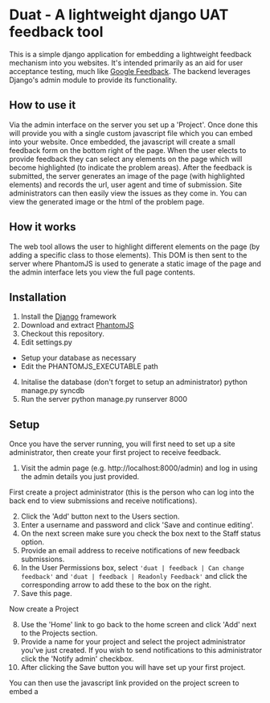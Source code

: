 # Duat - A lightweight django UAT feedback tool

This is a simple django application for embedding a lightweight feedback mechanism into you websites. 
It's intended primarily as an aid for user acceptance testing, much like [Google Feedback](http://www.google.com/tools/feedback/intl/en/learnmore.html). 
The backend leverages Django's admin module to provide its functionality.

## How to use it

Via the admin interface on the server you set up a 'Project'. 
Once done this will provide you with a single custom javascript file which you can embed into your website. 
Once embedded, the javascript will create a small feedback form on the bottom right of the page.
When the user elects to provide feedback they can select any elements on the page which will become highlighted
(to indicate the problem areas). After the feedback is submitted, the server generates an image of the page 
(with highlighted elements) and records the url, user agent and time of submission. Site administrators can then easily view the issues as they come in. You can view the generated image or the html of the problem page.

## How it works

The web tool allows the user to highlight different elements on the page (by adding a specific class to those elements). 
This DOM is then sent to the server where PhantomJS is used to generate a static image of the page and the 
admin interface lets you view the full page contents.

## Installation

1. Install the [Django](https://www.djangoproject.com/) framework
1. Download and extract [PhantomJS](http://phantomjs.org/)
2. Checkout this repository.
3. Edit settings.py 
 * Setup your database as necessary
 * Edit the PHANTOMJS_EXECUTABLE path
4. Initalise the database (don't forget to setup an administrator)
    python manage.py syncdb
5. Run the server
    python manage.py runserver 8000

## Setup

Once you have the server running, you will first need to set up a site administrator, 
then create your first project to receive feedback.

1. Visit the admin page (e.g. http://localhost:8000/admin) and log in using the admin details you just provided.

First create a project administrator (this is the person who can log into the back end to view 
submissions and receive notifications).

2. Click the 'Add' button next to the Users section.
3. Enter a username and password and click 'Save and continue editing'.
4. On the next screen make sure you check the box next to the Staff status option.
5. Provide an email address to receive notifications of new feedback submissions.
6. In the User Permissions box, select `'duat | feedback | Can change feedback'` and `'duat | feedback | Readonly Feedback'` 
and click the corresponding arrow to add these to the box on the right.
7. Save this page.

Now create a Project

8. Use the 'Home' link to go back to the home screen and click 'Add' next to the Projects section.
9. Provide a name for your project and select the project administrator you've just created. 
If you wish to send notifications to this administrator click the 'Notify admin' checkbox.
10. After clicking the Save button you will have set up your first project. 

You can then use the javascript link provided on the project screen to embed a <script> tag onto your site. 
The project administrator can log into the admin site and will be able to view the Feedback entries submitted for their corresponding project.

## Notes

Inspiration for this system originally came from [feedback.js](http://experiments.hertzen.com/jsfeedback/) but I found the canvas tainting in chrome to be a blocker for our requirements so I decided to implement a simpler system.
Tested with Django 1.4 & 1.5

